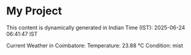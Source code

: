 # My Project

This content is dynamically generated in Indian Time (IST): 2025-06-24 06:41:47 IST


Current Weather in Coimbatore:
Temperature: 23.88 °C
Condition: mist
